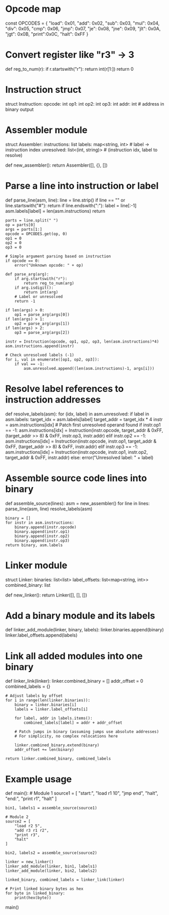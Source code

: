 # Opcode map
const OPCODES = {
    "load": 0x01,
    "add":  0x02,
    "sub":  0x03,
    "mul":  0x04,
    "div":  0x05,
    "cmp":  0x06,
    "jmp":  0x07,
    "je":   0x08,
    "jne":  0x09,
    "jlt":  0x0A,
    "jgt":  0x0B,
    "print":0x0C,
    "halt": 0xFF
}

# Convert register like "r3" → 3
def reg_to_num(r):
    if r.startswith("r"):
        return int(r[1:])
    return 0

# Instruction struct
struct Instruction:
    opcode: int
    op1: int
    op2: int
    op3: int
    addr: int    # address in binary output

# Assembler module
struct Assembler:
    instructions: list<Instruction>
    labels: map<string, int>  # label → instruction index
    unresolved: list<(int, string)>  # (instruction idx, label to resolve)

def new_assembler():
    return Assembler([], {}, [])

# Parse a line into instruction or label
def parse_line(asm, line):
    line = line.strip()
    if line == "" or line.startswith("#"):
        return
    if line.endswith(":"):
        label = line[:-1]
        asm.labels[label] = len(asm.instructions)
        return

    parts = line.split(" ")
    op = parts[0]
    args = parts[1:]
    opcode = OPCODES.get(op, 0)
    op1 = 0
    op2 = 0
    op3 = 0

    # Simple argument parsing based on instruction
    if opcode == 0:
        error("Unknown opcode: " + op)

    def parse_arg(arg):
        if arg.startswith("r"):
            return reg_to_num(arg)
        if arg.isdigit():
            return int(arg)
        # Label or unresolved
        return -1

    if len(args) > 0:
        op1 = parse_arg(args[0])
    if len(args) > 1:
        op2 = parse_arg(args[1])
    if len(args) > 2:
        op3 = parse_arg(args[2])

    instr = Instruction(opcode, op1, op2, op3, len(asm.instructions)*4)
    asm.instructions.append(instr)

    # Check unresolved labels (-1)
    for i, val in enumerate([op1, op2, op3]):
        if val == -1:
            asm.unresolved.append((len(asm.instructions)-1, args[i]))

# Resolve label references to instruction addresses
def resolve_labels(asm):
    for (idx, label) in asm.unresolved:
        if label in asm.labels:
            target_idx = asm.labels[label]
            target_addr = target_idx * 4
            instr = asm.instructions[idx]
            # Patch first unresolved operand found
            if instr.op1 == -1:
                asm.instructions[idx] = Instruction(instr.opcode, target_addr & 0xFF, (target_addr >> 8) & 0xFF, instr.op3, instr.addr)
            elif instr.op2 == -1:
                asm.instructions[idx] = Instruction(instr.opcode, instr.op1, target_addr & 0xFF, (target_addr >> 8) & 0xFF, instr.addr)
            elif instr.op3 == -1:
                asm.instructions[idx] = Instruction(instr.opcode, instr.op1, instr.op2, target_addr & 0xFF, instr.addr)
        else:
            error("Unresolved label: " + label)

# Assemble source code lines into binary
def assemble_source(lines):
    asm = new_assembler()
    for line in lines:
        parse_line(asm, line)
    resolve_labels(asm)

    binary = []
    for instr in asm.instructions:
        binary.append(instr.opcode)
        binary.append(instr.op1)
        binary.append(instr.op2)
        binary.append(instr.op3)
    return binary, asm.labels

# Linker module
struct Linker:
    binaries: list<list<int>>
    label_offsets: list<map<string, int>>
    combined_binary: list<int>

def new_linker():
    return Linker([], [], [])

# Add a binary module and its labels
def linker_add_module(linker, binary, labels):
    linker.binaries.append(binary)
    linker.label_offsets.append(labels)

# Link all added modules into one binary
def linker_link(linker):
    linker.combined_binary = []
    addr_offset = 0
    combined_labels = {}

    # Adjust labels by offset
    for i in range(len(linker.binaries)):
        binary = linker.binaries[i]
        labels = linker.label_offsets[i]

        for label, addr in labels.items():
            combined_labels[label] = addr + addr_offset

        # Patch jumps in binary (assuming jumps use absolute addresses)
        # For simplicity, no complex relocations here

        linker.combined_binary.extend(binary)
        addr_offset += len(binary)

    return linker.combined_binary, combined_labels

# Example usage

def main():
    # Module 1
    source1 = [
        "start:",
        "load r1 10",
        "jmp end",
        "halt",
        "end:",
        "print r1",
        "halt"
    ]

    bin1, labels1 = assemble_source(source1)

    # Module 2
    source2 = [
        "load r2 5",
        "add r3 r1 r2",
        "print r3",
        "halt"
    ]

    bin2, labels2 = assemble_source(source2)

    linker = new_linker()
    linker_add_module(linker, bin1, labels1)
    linker_add_module(linker, bin2, labels2)

    linked_binary, combined_labels = linker_link(linker)

    # Print linked binary bytes as hex
    for byte in linked_binary:
        print(hex(byte))

main()